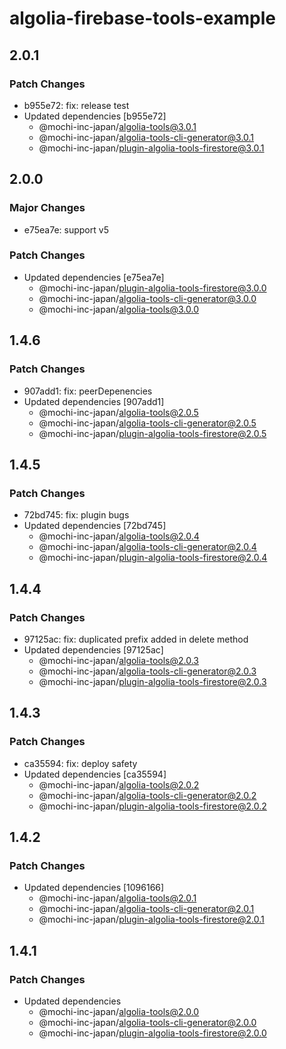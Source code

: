 # algolia-firebase-tools-example

## 2.0.1

### Patch Changes

- b955e72: fix: release test
- Updated dependencies [b955e72]
  - @mochi-inc-japan/algolia-tools@3.0.1
  - @mochi-inc-japan/algolia-tools-cli-generator@3.0.1
  - @mochi-inc-japan/plugin-algolia-tools-firestore@3.0.1

## 2.0.0

### Major Changes

- e75ea7e: support v5

### Patch Changes

- Updated dependencies [e75ea7e]
  - @mochi-inc-japan/plugin-algolia-tools-firestore@3.0.0
  - @mochi-inc-japan/algolia-tools-cli-generator@3.0.0
  - @mochi-inc-japan/algolia-tools@3.0.0

## 1.4.6

### Patch Changes

- 907add1: fix: peerDepenencies
- Updated dependencies [907add1]
  - @mochi-inc-japan/algolia-tools@2.0.5
  - @mochi-inc-japan/algolia-tools-cli-generator@2.0.5
  - @mochi-inc-japan/plugin-algolia-tools-firestore@2.0.5

## 1.4.5

### Patch Changes

- 72bd745: fix: plugin bugs
- Updated dependencies [72bd745]
  - @mochi-inc-japan/algolia-tools@2.0.4
  - @mochi-inc-japan/algolia-tools-cli-generator@2.0.4
  - @mochi-inc-japan/plugin-algolia-tools-firestore@2.0.4

## 1.4.4

### Patch Changes

- 97125ac: fix: duplicated prefix added in delete method
- Updated dependencies [97125ac]
  - @mochi-inc-japan/algolia-tools@2.0.3
  - @mochi-inc-japan/algolia-tools-cli-generator@2.0.3
  - @mochi-inc-japan/plugin-algolia-tools-firestore@2.0.3

## 1.4.3

### Patch Changes

- ca35594: fix: deploy safety
- Updated dependencies [ca35594]
  - @mochi-inc-japan/algolia-tools@2.0.2
  - @mochi-inc-japan/algolia-tools-cli-generator@2.0.2
  - @mochi-inc-japan/plugin-algolia-tools-firestore@2.0.2

## 1.4.2

### Patch Changes

- Updated dependencies [1096166]
  - @mochi-inc-japan/algolia-tools@2.0.1
  - @mochi-inc-japan/algolia-tools-cli-generator@2.0.1
  - @mochi-inc-japan/plugin-algolia-tools-firestore@2.0.1

## 1.4.1

### Patch Changes

- Updated dependencies
  - @mochi-inc-japan/algolia-tools@2.0.0
  - @mochi-inc-japan/algolia-tools-cli-generator@2.0.0
  - @mochi-inc-japan/plugin-algolia-tools-firestore@2.0.0
